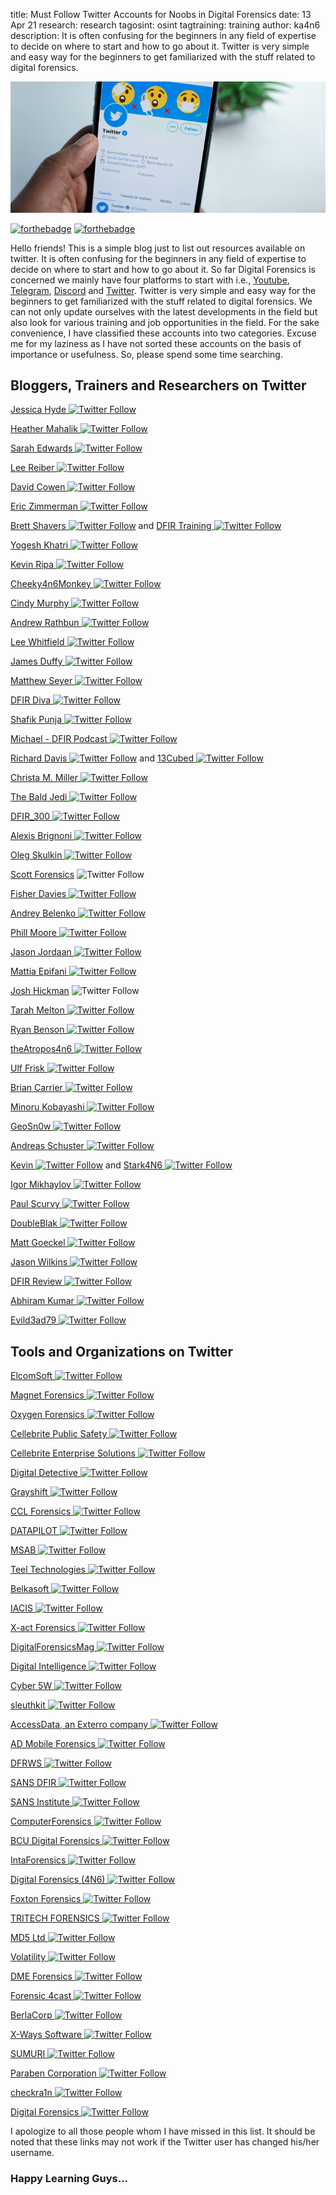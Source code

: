 title: Must Follow Twitter Accounts for Noobs in Digital Forensics
date: 13 Apr 21
research: research
tagosint: osint
tagtraining: training
author: ka4n6
description: It is often confusing for the beginners in any field of expertise to decide on where to start and how to go about it. Twitter is very simple and easy way for the beginners to get familiarized with the stuff related to digital forensics.



![twitter](\static\resources\reso1.png)

[![forthebadge](https://forthebadge.com/images/badges/made-with-markdown.svg)](https://forthebadge.com) [![forthebadge](https://forthebadge.com/images/badges/built-with-love.svg)](https://forthebadge.com)

Hello friends! This is a simple blog just to list out resources available on twitter. It is often confusing for the beginners in any field of expertise to decide on where to start and how to go about it. So far Digital Forensics is concerned we mainly have four platforms to start with i.e., [Youtube](https://www.youtube.com/), [Telegram](https://telegram.org/), [Discord](https://discord.com/brand-new) and [Twitter](https://twitter.com/). Twitter is very simple and easy way for the beginners to get familiarized with the stuff related to digital forensics. We can not only update ourselves with the latest developments in the field but also look for various training and job opportunities in the field.  For the sake convenience, I have classified these accounts into two categories. Excuse me for my laziness as I have not sorted these accounts on the basis of importance or usefulness. So, please spend some time searching.

## Bloggers, Trainers and Researchers on Twitter

[Jessica Hyde ![Twitter Follow](https://img.shields.io/twitter/follow/B1N2H3X?style=social)](https://twitter.com/B1N2H3X) 

[Heather Mahalik ![Twitter Follow](https://img.shields.io/twitter/follow/HeatherMahalik?style=social)](https://twitter.com/HeatherMahalik) 

[Sarah Edwards ![Twitter Follow](https://img.shields.io/twitter/follow/iamevltwin?style=social)](https://twitter.com/iamevltwin)  

[Lee Reiber  ![Twitter Follow](https://img.shields.io/twitter/follow/Celldet?style=social)](https://twitter.com/Celldet)

[David Cowen  ![Twitter Follow](https://img.shields.io/twitter/follow/HECFBlog?style=social)](https://twitter.com/HECFBlog)

[Eric Zimmerman  ![Twitter Follow](https://img.shields.io/twitter/follow/EricRZimmerman?style=social)](https://twitter.com/EricRZimmerman)

[Brett Shavers  ![Twitter Follow](https://img.shields.io/twitter/follow/Brett_Shavers?style=social)](https://twitter.com/Brett_Shavers) and [DFIR Training ![Twitter Follow](https://img.shields.io/twitter/follow/DFIRTraining?style=social)](https://twitter.com/DFIRTraining) 

[Yogesh Khatri  ![Twitter Follow](https://img.shields.io/twitter/follow/SwiftForensics?style=social)](https://twitter.com/SwiftForensics)

[Kevin Ripa  ![Twitter Follow](https://img.shields.io/twitter/follow/kevinripa?style=social)](https://twitter.com/kevinripa)

[Cheeky4n6Monkey  ![Twitter Follow](https://img.shields.io/twitter/follow/Cheeky4n6Monkey?style=social)](https://twitter.com/Cheeky4n6Monkey)

[Cindy Murphy  ![Twitter Follow](https://img.shields.io/twitter/follow/CindyMurph?style=social)](https://twitter.com/CindyMurph)

[Andrew Rathbun   ![Twitter Follow](https://img.shields.io/twitter/follow/bunsofwrath12?style=social)](https://twitter.com/bunsofwrath12)

[Lee Whitfield  ![Twitter Follow](https://img.shields.io/twitter/follow/lee_whitfield?style=social)](https://twitter.com/lee_whitfield) 

[James Duffy   ![Twitter Follow](https://img.shields.io/twitter/follow/j_duffy01?style=social)](https://twitter.com/j_duffy01)

[Matthew Seyer  ![Twitter Follow](https://img.shields.io/twitter/follow/forensic_matt?style=social)](https://twitter.com/forensic_matt)

[DFIR Diva  ![Twitter Follow](https://img.shields.io/twitter/follow/DfirDiva?style=social)](https://twitter.com/DfirDiva)

[Shafik Punja  ![Twitter Follow](https://img.shields.io/twitter/follow/qubytelogic?style=social)](https://twitter.com/qubytelogic)

[Michael - DFIR Podcast   ![Twitter Follow](https://img.shields.io/twitter/follow/DFIRPodcast?style=social)](https://twitter.com/DFIRPodcast)

[Richard Davis  ![Twitter Follow](https://img.shields.io/twitter/follow/davisrichardg?style=social)](https://twitter.com/davisrichardg) and [13Cubed  ![Twitter Follow](https://img.shields.io/twitter/follow/13CubedDFIR?style=social)](https://twitter.com/13CubedDFIR)

[Christa M. Miller  ![Twitter Follow](https://img.shields.io/twitter/follow/christammiller?style=social)](https://twitter.com/christammiller)

[The Bald Jedi  ![Twitter Follow](https://img.shields.io/twitter/follow/TroySchnack?style=social)](https://twitter.com/TroySchnack)

[DFIR_300  ![Twitter Follow](https://img.shields.io/twitter/follow/300Dfir?style=social)](https://twitter.com/300Dfir)

[Alexis Brignoni  ![Twitter Follow](https://img.shields.io/twitter/follow/AlexisBrignoni?style=social)](https://twitter.com/AlexisBrignoni)

[Oleg Skulkin  ![Twitter Follow](https://img.shields.io/twitter/follow/oskulkin?style=social)](https://twitter.com/oskulkin)

[Scott Forensics](https://twitter.com/ScottForensics)  ![Twitter Follow](https://img.shields.io/twitter/follow/ScottForensics?style=social)

[Fisher Davies  ![Twitter Follow](https://img.shields.io/twitter/follow/Fisherdavies?style=social)](https://twitter.com/Fisherdavies)

[Andrey Belenko  ![Twitter Follow](https://img.shields.io/twitter/follow/abelenko?style=social)](https://twitter.com/abelenko)

[Phill Moore  ![Twitter Follow](https://img.shields.io/twitter/follow/phillmoore?style=social)](https://twitter.com/phillmoore)

[Jason Jordaan  ![Twitter Follow](https://img.shields.io/twitter/follow/DFS_JasonJ?style=social)](https://twitter.com/DFS_JasonJ)

[Mattia Epifani  ![Twitter Follow](https://img.shields.io/twitter/follow/mattiaep?style=social)](https://twitter.com/mattiaep)

[Josh Hickman](https://twitter.com/josh_hickman1) ![Twitter Follow](https://img.shields.io/twitter/follow/josh_hickman1?style=social)

[Tarah Melton  ![Twitter Follow](https://img.shields.io/twitter/follow/melton_tarah?style=social)](https://twitter.com/melton_tarah)

[Ryan Benson  ![Twitter Follow](https://img.shields.io/twitter/follow/_RyanBenson?style=social)](https://twitter.com/_RyanBenson)

[theAtropos4n6 ![Twitter Follow](https://img.shields.io/twitter/follow/theAtropos4n6?style=social)](https://twitter.com/theAtropos4n6) 

[Ulf Frisk  ![Twitter Follow](https://img.shields.io/twitter/follow/UlfFrisk?style=social)](https://twitter.com/UlfFrisk)

[Brian Carrier  ![Twitter Follow](https://img.shields.io/twitter/follow/carrier4n6?style=social)](https://twitter.com/carrier4n6)

[Minoru Kobayashi  ![Twitter Follow](https://img.shields.io/twitter/follow/unkn0wnbit?style=social)](https://twitter.com/unkn0wnbit)

[GeoSn0w  ![Twitter Follow](https://img.shields.io/twitter/follow/FCE365?style=social)](https://twitter.com/FCE365)

[Andreas Schuster  ![Twitter Follow](https://img.shields.io/twitter/follow/forensikblog?style=social)](https://twitter.com/forensikblog)

[Kevin  ![Twitter Follow](https://img.shields.io/twitter/follow/KevinPagano3?style=social)](https://twitter.com/KevinPagano3) and [Stark4N6  ![Twitter Follow](https://img.shields.io/twitter/follow/stark4n6?style=social)](https://twitter.com/stark4n6)

[Igor Mikhaylov  ![Twitter Follow](https://img.shields.io/twitter/follow/Weare4n6?style=social)](https://twitter.com/Weare4n6)

[Paul Scurvy  ![Twitter Follow](https://img.shields.io/twitter/follow/PaulScurvy?style=social)](https://twitter.com/PaulScurvy)

[DoubleBlak  ![Twitter Follow](https://img.shields.io/twitter/follow/BlakDouble?style=social) ](https://twitter.com/BlakDouble)

[Matt Goeckel  ![Twitter Follow](https://img.shields.io/twitter/follow/mattforensic?style=social)](https://twitter.com/mattforensic)

[Jason Wilkins  ![Twitter Follow](https://img.shields.io/twitter/follow/TheJasonWilkins?style=social)](https://twitter.com/TheJasonWilkins)

[DFIR Review  ![Twitter Follow](https://img.shields.io/twitter/follow/DFIRReview?style=social)](https://twitter.com/DFIRReview)

[Abhiram Kumar  ![Twitter Follow](https://img.shields.io/twitter/follow/_abhiramkumar?style=social) ](https://twitter.com/_abhiramkumar)

[Evild3ad79  ![Twitter Follow](https://img.shields.io/twitter/follow/Evild3ad79?style=social)](https://twitter.com/Evild3ad79)

## Tools and Organizations on Twitter

[ElcomSoft  ![Twitter Follow](https://img.shields.io/twitter/follow/ElcomSoft?style=for-the-badge) ](https://twitter.com/ElcomSoft)

[Magnet Forensics  ![Twitter Follow](https://img.shields.io/twitter/follow/MagnetForensics?style=for-the-badge)](https://twitter.com/MagnetForensics)

[Oxygen Forensics  ![Twitter Follow](https://img.shields.io/twitter/follow/oxygenforensic?style=for-the-badge)](https://twitter.com/oxygenforensic)

[Cellebrite Public Safety  ![Twitter Follow](https://img.shields.io/twitter/follow/Cellebrite_UFED?style=for-the-badge)](https://twitter.com/Cellebrite_UFED)

[Cellebrite Enterprise Solutions  ![Twitter Follow](https://img.shields.io/twitter/follow/CellebriteES?style=for-the-badge)](https://twitter.com/CellebriteES)

[Digital Detective  ![Twitter Follow](https://img.shields.io/twitter/follow/DigitalDetectiv?style=for-the-badge) ](https://twitter.com/DigitalDetectiv)

[Grayshift  ![Twitter Follow](https://img.shields.io/twitter/follow/GrayshiftLLC?style=for-the-badge)](https://twitter.com/GrayshiftLLC)

[CCL Forensics  ![Twitter Follow](https://img.shields.io/twitter/follow/CCLForensics?style=for-the-badge)](https://twitter.com/CCLForensics)

[DATAPILOT  ![Twitter Follow](https://img.shields.io/twitter/follow/SusteenTweet?style=for-the-badge)](https://twitter.com/SusteenTweet)

[MSAB  ![Twitter Follow](https://img.shields.io/twitter/follow/MSAB_XRY?style=for-the-badge)](https://twitter.com/MSAB_XRY)

[Teel Technologies  ![Twitter Follow](https://img.shields.io/twitter/follow/teeltech?style=for-the-badge)](https://twitter.com/teeltech)

[Belkasoft  ![Twitter Follow](https://img.shields.io/twitter/follow/Belkasoft?style=for-the-badge)](https://twitter.com/Belkasoft)

[IACIS  ![Twitter Follow](https://img.shields.io/twitter/follow/IACIS?style=for-the-badge)](https://twitter.com/IACIS)

[X-act Forensics  ![Twitter Follow](https://img.shields.io/twitter/follow/XactForensics?style=for-the-badge)](https://twitter.com/XactForensics)

[DigitalForensicsMag  ![Twitter Follow](https://img.shields.io/twitter/follow/DFMag?style=for-the-badge)](https://twitter.com/DFMag)

[Digital Intelligence  ![Twitter Follow](https://img.shields.io/twitter/follow/DigitalIntel?style=for-the-badge)](https://twitter.com/DigitalIntel)

[Cyber 5W  ![Twitter Follow](https://img.shields.io/twitter/follow/cyber5w?style=for-the-badge)](https://twitter.com/cyber5w)

[sleuthkit  ![Twitter Follow](https://img.shields.io/twitter/follow/sleuthkit?style=for-the-badge)](https://twitter.com/sleuthkit)

[AccessData, an Exterro company  ![Twitter Follow](https://img.shields.io/twitter/follow/AccessDataGroup?style=for-the-badge)](https://twitter.com/AccessDataGroup)

[AD Mobile Forensics  ![Twitter Follow](https://img.shields.io/twitter/follow/ADMobilForensic?style=for-the-badge)](https://twitter.com/ADMobilForensic)

[DFRWS  ![Twitter Follow](https://img.shields.io/twitter/follow/DFRWS?style=for-the-badge)](https://twitter.com/DFRWS)

[SANS DFIR  ![Twitter Follow](https://img.shields.io/twitter/follow/sansforensics?style=for-the-badge)](https://twitter.com/sansforensics)

[SANS Institute  ![Twitter Follow](https://img.shields.io/twitter/follow/SANSInstitute?style=for-the-badge)](https://twitter.com/SANSInstitute)

[ComputerForensics  ![Twitter Follow](https://img.shields.io/twitter/follow/ComputForensics?style=for-the-badge)](https://twitter.com/ComputForensics)

[BCU Digital Forensics  ![Twitter Follow](https://img.shields.io/twitter/follow/BCUForensics?style=for-the-badge)](https://twitter.com/BCUForensics)

[IntaForensics   ![Twitter Follow](https://img.shields.io/twitter/follow/IntaForensics?style=for-the-badge)](https://twitter.com/IntaForensics)

[Digital Forensics (4N6)  ![Twitter Follow](https://img.shields.io/twitter/follow/D4n6J?style=for-the-badge)](https://twitter.com/D4n6J)

[Foxton Forensics  ![Twitter Follow](https://img.shields.io/twitter/follow/FoxtonForensics?style=for-the-badge)](https://twitter.com/FoxtonForensics)

[TRITECH FORENSICS  ![Twitter Follow](https://img.shields.io/twitter/follow/TriTechForensic?style=for-the-badge)](https://twitter.com/TriTechForensic)

[MD5 Ltd  ![Twitter Follow](https://img.shields.io/twitter/follow/MD5forensics?style=for-the-badge)](https://twitter.com/MD5forensics)

[Volatility  ![Twitter Follow](https://img.shields.io/twitter/follow/volatility?style=for-the-badge)](https://twitter.com/volatility)

[DME Forensics  ![Twitter Follow](https://img.shields.io/twitter/follow/dmeforensics?style=for-the-badge)](https://twitter.com/dmeforensics)

[Forensic 4cast  ![Twitter Follow](https://img.shields.io/twitter/follow/4cast?style=for-the-badge)](https://twitter.com/4cast)

[BerlaCorp   ![Twitter Follow](https://img.shields.io/twitter/follow/BerlaCorp?style=for-the-badge)](https://twitter.com/BerlaCorp)

[X-Ways Software  ![Twitter Follow](https://img.shields.io/twitter/follow/XWaysSoftware?style=for-the-badge)](https://twitter.com/XWaysSoftware)

[SUMURI  ![Twitter Follow](https://img.shields.io/twitter/follow/SUMURIForensics?style=for-the-badge)](https://twitter.com/SUMURIForensics)

[Paraben Corporation   ![Twitter Follow](https://img.shields.io/twitter/follow/parabencorp?style=for-the-badge)](https://twitter.com/parabencorp)

[checkra1n  ![Twitter Follow](https://img.shields.io/twitter/follow/checkra1n?style=for-the-badge)](https://twitter.com/checkra1n)

[Digital Forensics  ![Twitter Follow](https://img.shields.io/twitter/follow/3EFLtd?style=for-the-badge)](https://twitter.com/3EFLtd)



I apologize to all those people whom I have missed in this list. It should be noted that these links may not work if the Twitter user  has changed his/her username.

### Happy Learning Guys...
